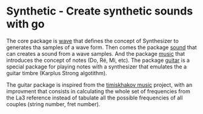 # Synthetic - Create synthetic sounds with go

The core package is [wave](wave) that defines the concept of Synthesizer
to generates tha samples of a wave form. Then comes the package
[sound](sound) that can creates a sound from a wave samples. And the
package [music](music) that introduces the concept of notes (Do, Ré, Mi,
etc). The package [guitar](guitar) is a special package for playing
notes with a synthesizer that emulates the a guitar timbre (Karplus
Strong algotithm).

The guitar package is inspired from the [timiskhakov
music](https://github.com/timiskhakov/music) project, with an improvment
that consists in calculating the whole set of frequencies from the La3
reference instead of tabulate all the possible frequencies of all
couples (string number, fret number).
